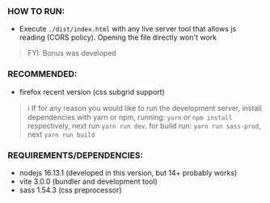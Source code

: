 ### HOW TO RUN:
- Execute `./dist/index.html` with any live server tool that allows js reading (CORS policy). Opening the file directly won't work

> FYI: Bonus was developed

### RECOMMENDED:
- firefox recent version (css subgrid support)

> ℹ️ If for any reason you would like to run the development server, install dependencies with yarn or npm, running: `yarn` or `npm install` respectively, next run `yarn run dev`.
> for build run: `yarn run sass-prod`, next `yarn run build`

### REQUIREMENTS/DEPENDENCIES:
-  nodejs 16.13.1 (developed in this version, but 14+ probably works)
-  vite 3.0.0 (bundler and development tool)
-  sass 1.54.3 (css preprocessor)
